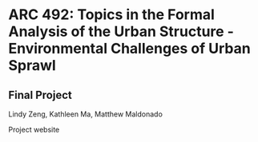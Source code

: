 # ARC 492: Topics in the Formal Analysis of the Urban Structure - Environmental Challenges of Urban Sprawl
## Final Project
Lindy Zeng, Kathleen Ma, Matthew Maldonado

Project website

[Project website]:arc492.github.io
